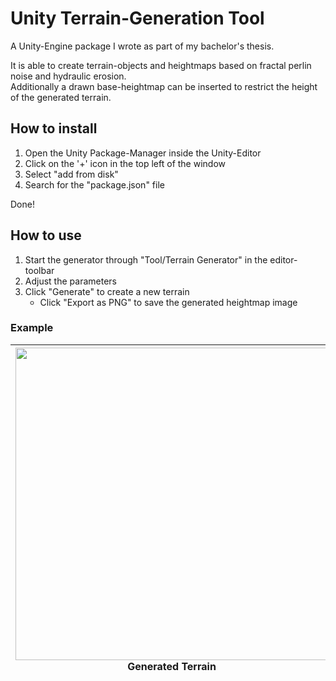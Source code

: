 # Unity Terrain-Generation Tool

A Unity-Engine package I wrote as part of my bachelor's thesis.

It is able to create terrain-objects and heightmaps based on fractal perlin noise and hydraulic erosion.\
Additionally a drawn base-heightmap can be inserted to restrict the height of the generated terrain.

## How to install
1. Open the Unity Package-Manager inside the Unity-Editor
2. Click on the '+' icon in the top left of the window
3. Select "add from disk"
4. Search for the "package.json" file

Done!

## How to use
1. Start the generator through "Tool/Terrain Generator" in the editor-toolbar
2. Adjust the parameters
3. Click "Generate" to create a new terrain
   - Click "Export as PNG" to save the generated heightmap image

### Example
| <img src="https://repository-images.githubusercontent.com/416817320/462227c9-06b5-4a60-98c5-4e7814492176" width="500" height="500"> Generated Terrain | <img src="https://user-images.githubusercontent.com/16962284/138981457-df1705de-75da-4ba1-9c0f-7aa724c62b28.png" width="500" height="500"> Associated Heightmap |
|:---:|:---:|
